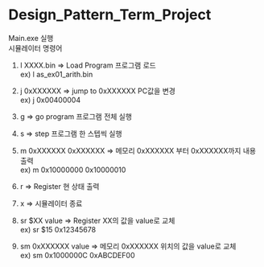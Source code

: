 # Design_Pattern_Term_Project
Main.exe 실행<br>
시뮬레이터 명령어
1. l XXXX.bin => Load Program 프로그램 로드<br>
   ex) l as_ex01_arith.bin
   
2. j 0xXXXXXX => jump to 0xXXXXXX PC값을 변경<br>
   ex) j 0x00400004
   
3. g => go program 프로그램 전체 실행<br>

4. s => step 프로그램 한 스텝씩 실행<br>

5. m 0xXXXXXX 0xXXXXXX => 메모리 0xXXXXXX 부터 0xXXXXXX까지 내용 출력<br>
   ex) m 0x10000000 0x10000010
   
6. r => Register 현 상태 출력<br>

7. x => 시뮬레이터 종료<br>

8. sr $XX value => Register XX의 값을 value로 교체<br>
   ex) sr $15 0x12345678
   
9. sm 0xXXXXXX value => 메모리 0xXXXXXX 위치의 값을 value로 교체<br>
   ex) sm 0x1000000C 0xABCDEF00
